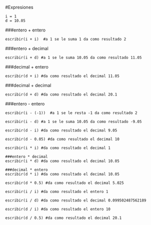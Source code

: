 
#Expresiones


```
i = 1
d = 10.05
```
###entero + entero
``` 
escribir(i + i)  #a 1 se le suma 1 da como resultado 2
```

###entero + decimal
``` 
escribir(i + d) #a 1 se le suma 10.05 da como resultado 11.05
```

 ###decimal + entero
```
escribir(d + i) #da como resultado el decimal 11.05
```

###decimal + decimal
```
escribir(d + d) #da como resultado el decimal 20.1
```

###entero - entero
```
escribir(i - (-1))  #a 1 se le resta -1 da como resultado 2
```

``` ###entero - decimal
escribir(i - d) #a 1 se le suma 10.05 da como resultado -9.05
```


``` ###decimal - entero
escribir(d - i) #da como resultado el decimal 9.05
```


``` ###decimal - decimal
escribir(d - 0.05) #da como resultado el decimal 10
```

``` ###entero * entero
escribir(i * i) #da como resultado el decimal 1
```


``` 
###entero * decimal
escribir(i * d) #da como resultado el decimal 10.05
```

``` 
###decimal * entero
escribir(d * i) #da como resultado el decimal 10.05
```

``` ###decimal * decimal
escribir(d * 0.5) #da como resultado el decimal 5.025
```

``` ###entero / entero
escribir(i / i) #da como resultado el entero 1
```

``` ###entero / decimal
escribir(i / d) #da como resultado el decimal 0.099502487562189
```

``` ###decimal / entero
escribir(d / i) #da como resultado el entero 10
```

``` ###decimal / decimal
escribir(d / 0.5) #da como resultado el decimal 20.1
```
